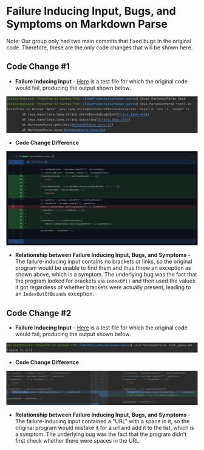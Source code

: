 Failure Inducing Input, Bugs, and Symptoms on Markdown Parse
===================================

Note: Our group only had two main commits that fixed bugs in the original code. Therefore, these are the only code changes that will be shown here.

Code Change #1
--------------------

 - **Failure Inducing Input** - [Here](https://github.com/alien-traveler/markdown-parse/blob/main/test3.md) is a test file for which the original code would fail, producing the output shown below.

![Image](exception.png)

 - **Code Change Difference**

![Image](code_diff.png)

 - **Relationship between Failure Inducing Input, Bugs, and Symptoms** - The failure-inducing input contains no brackets or links, so the original program would be unable to find them and thus throw an exception as shown above, which is a symptom. The underlying bug was the fact that the program looked for brackets via `indexOf()` and then used the values it got regardless of whether brackets were actually present, leading to an `IndexOutOfBounds` exception.

Code Change #2
----------------

- **Failure Inducing Input** - [Here](test_space.txt) is a test file for which the original code would fail, producing the output shown below.

![Image](space.png)

- **Code Change Difference**

![Image](diff2.png)

- **Relationship between Failure Inducing Input, Bugs, and Symptoms** - The failure-inducing input contained a "URL" with a space in it, so the original program would mistake it for a url and add it to the list, which is a symptom. The underlying bug was the fact that the program didn't first check whether there were spaces in the URL.
